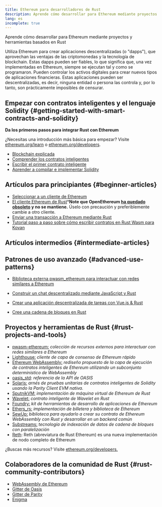 ```yaml
---
title: Ethereum para desarrolladores de Rust
description: Aprende cómo desarrollar para Ethereum mediante proyectos y herramientas basados en Rust
lang: es
incomplete: true
---
```


<div class="featured">Aprende cómo desarrollar para Ethereum mediante proyectos y herramientas basados en Rust</div>

Utiliza Ethereum para crear aplicaciones descentralizadas (o "dapps"), que aprovechan las ventajas de las criptomonedas y la tecnología de blockchain. Estas dapps pueden ser fiables, lo que significa que, una vez implementadas en Ethereum, siempre se ejecutan tal y como se programaron. Pueden controlar los activos digitales para crear nuevos tipos de aplicaciones financieras. Estas aplicaciones pueden ser descentralizadas, es decir, ninguna entidad o persona las controla y, por lo tanto, son prácticamente imposibles de censurar.

## Empezar con contratos inteligentes y el lenguaje Solidity {#getting-started-with-smart-contracts-and-solidity}

**Da los primeros pasos para integrar Rust con Ethereum**

¿Necesitas una introducción más básica para empezar? Visite [ethereum.org/learn](/learn/) o [ethereum.org/developers](/developers/).

- [Blockchain explicada](https://kauri.io/article/d55684513211466da7f8cc03987607d5/blockchain-explained)
- [Comprender los contratos inteligentes](https://kauri.io/article/e4f66c6079e74a4a9b532148d3158188/ethereum-101-part-5-the-smart-contract)
- [Escribir el primer contrato inteligente](https://kauri.io/article/124b7db1d0cf4f47b414f8b13c9d66e2/remix-ide-your-first-smart-contract)
- [Aprender a compilar e implementar Solidity](https://kauri.io/article/973c5f54c4434bb1b0160cff8c695369/understanding-smart-contract-compilation-and-deployment)

## Artículos para principiantes {#beginner-articles}

- [Seleccionar a un cliente de Ethereum](https://www.trufflesuite.com/docs/truffle/reference/choosing-an-ethereum-client)
- [El cliente Ethereum de Rust](https://openethereum.github.io/)\***Note que OpenEthereum [ha quedado obsoleto](https://medium.com/openethereum/gnosis-joins-erigon-formerly-turbo-geth-to-release-next-gen-ethereum-client-c6708dd06dd) y no se mantiene.** Úselo con precaución y preferiblemente cambie a otro cliente.
- [Enviar una transacción a Ethereum mediante Rust](https://kauri.io/#collections/A%20Hackathon%20Survival%20Guide/sending-ethereum-transactions-with-rust/)
- [Tutorial paso a paso sobre cómo escribir contratos en Rust Wasm para Kovan](https://github.com/paritytech/pwasm-tutorial)

## Artículos intermedios {#intermediate-articles}

## Patrones de uso avanzado {#advanced-use-patterns}

- [Biblioteca externa pwasm_ethereum para interactuar con redes similares a Ethereum](https://github.com/openethereum/pwasm-ethereum)
- [Construir un chat descentralizado mediante JavaScript y Rust](https://medium.com/perlin-network/build-a-decentralized-chat-using-javascript-rust-webassembly-c775f8484b52)
- [Crear una aplicación descentralizada de tareas con Vue.js & Rust](https://medium.com/@jjmace01/build-a-decentralized-todo-app-using-vue-js-rust-webassembly-5381a1895beb)

- [Cree una cadena de bloques en Rust](https://blog.logrocket.com/how-to-build-a-blockchain-in-rust/)

## Proyectos y herramientas de Rust {#rust-projects-and-tools}

- [pwasm-ethereum:](https://github.com/paritytech/pwasm-ethereum) _colección de recursos externos para interactuar con redes similares a Ethereum_
- [Lighthouse:](https://github.com/sigp/lighthouse) _cliente de capa de consenso de Ethereum rápido_
- [Ethereum WebAssembly:](https://ewasm.readthedocs.io/en/mkdocs/) _rediseño propuesto de la capa de ejecución de contratos inteligentes de Ethereum utilizando un subconjunto determinístico de WebAssembly_
- [oasis_std](https://docs.rs/oasis-std/0.2.7/oasis_std/): _referencia de la API de OASIS_
- [Solaris:](https://github.com/paritytech/sol-rs) _arnés de pruebas unitarias de contratos inteligentes de Solidity usando la Parity Client EVM nativa._
- [SputnikVM:](https://github.com/rust-blockchain/evm) _implementación de máquina virtual de Ethereum de Rust_
- [Wavelet:](https://wavelet.perlin.net/docs/smart-contracts) _contrato inteligente de Wavelet en Rust_
- [Foundry:](https://github.com/gakonst/foundry) _kit de herramientas de desarrollo de aplicaciones de Ethereum_
- [Ethers_rs:](https://github.com/gakonst/ethers-rs) _implementación de billetera y biblioteca de Ethereum_
- [SewUp:](https://github.com/second-state/SewUp) _biblioteca para ayudarlo a crear su contrato de Ethereum WebAssembly con Rust y desarrollar en un backend común_
- [Substreams:](https://github.com/streamingfast/substreams) _tecnología de indexación de datos de cadena de bloques con paralelización_
- [Reth](https://github.com/paradigmxyz/reth): Reth (abreviatura de Rust Ethereum) es una nueva implementación de nodo completo de Ethereum

¿Buscas más recursos? Visite [ethereum.org/developers.](/developers/)

## Colaboradores de la comunidad de Rust {#rust-community-contributors}

- [WebAssembly de Ethereum](https://gitter.im/ewasm/Lobby)
- [Gitter de Oasis](https://gitter.im/Oasis-official/Lobby)
- [Gitter de Parity](https://gitter.im/paritytech/parity)
- [Enigma](https://discord.gg/SJK32GY)

